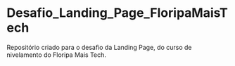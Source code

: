 # Desafio_Landing_Page_FloripaMaisTech
 Repositório criado para o desafio da Landing Page, do curso de nivelamento do Floripa Mais Tech.
